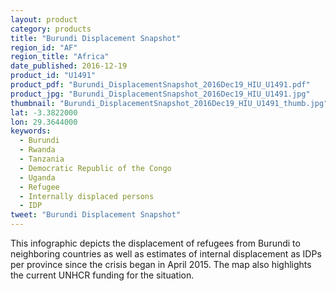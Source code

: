```yaml
---
layout: product
category: products
title: "Burundi Displacement Snapshot"
region_id: "AF" 
region_title: "Africa" 
date_published: 2016-12-19
product_id: "U1491"
product_pdf: "Burundi_DisplacementSnapshot_2016Dec19_HIU_U1491.pdf"
product_jpg: "Burundi_DisplacementSnapshot_2016Dec19_HIU_U1491.jpg"
thumbnail: "Burundi_DisplacementSnapshot_2016Dec19_HIU_U1491_thumb.jpg"
lat: -3.3822000
lon: 29.3644000
keywords:
  - Burundi
  - Rwanda
  - Tanzania
  - Democratic Republic of the Congo
  - Uganda
  - Refugee
  - Internally displaced persons
  - IDP
tweet: "Burundi Displacement Snapshot"
---
```

This infographic depicts the displacement of refugees from Burundi to neighboring countries as well as estimates of internal displacement as IDPs per province since the crisis began in April 2015. The map also highlights the current UNHCR funding for the situation. 
